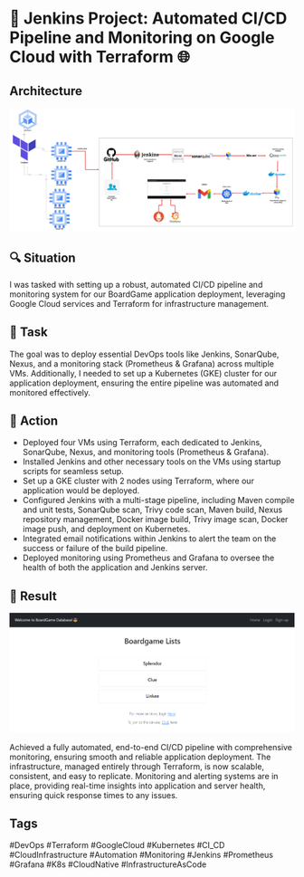 # 🚀 Jenkins Project: Automated CI/CD Pipeline and Monitoring on Google Cloud with Terraform 🌐

## Architecture

![Architecture Diagram](images/architecture.jpeg)  

## 🔍 Situation
I was tasked with setting up a robust, automated CI/CD pipeline and monitoring system for our BoardGame application deployment, leveraging Google Cloud services and Terraform for infrastructure management.

## 📌 Task
The goal was to deploy essential DevOps tools like Jenkins, SonarQube, Nexus, and a monitoring stack (Prometheus & Grafana) across multiple VMs. Additionally, I needed to set up a Kubernetes (GKE) cluster for our application deployment, ensuring the entire pipeline was automated and monitored effectively.

## 🔧 Action
- Deployed four VMs using Terraform, each dedicated to Jenkins, SonarQube, Nexus, and monitoring tools (Prometheus & Grafana).
- Installed Jenkins and other necessary tools on the VMs using startup scripts for seamless setup.
- Set up a GKE cluster with 2 nodes using Terraform, where our application would be deployed.
- Configured Jenkins with a multi-stage pipeline, including Maven compile and unit tests, SonarQube scan, Trivy code scan, Maven build, Nexus repository management, Docker image build, Trivy image scan, Docker image push, and deployment on Kubernetes.
- Integrated email notifications within Jenkins to alert the team on the success or failure of the build pipeline.
- Deployed monitoring using Prometheus and Grafana to oversee the health of both the application and Jenkins server.

## 🎯 Result
![Deployed BoardGame App](images/boardgame.png)  

Achieved a fully automated, end-to-end CI/CD pipeline with comprehensive monitoring, ensuring smooth and reliable application deployment. The infrastructure, managed entirely through Terraform, is now scalable, consistent, and easy to replicate. Monitoring and alerting systems are in place, providing real-time insights into application and server health, ensuring quick response times to any issues.

## Tags
#DevOps #Terraform #GoogleCloud #Kubernetes #CI_CD #CloudInfrastructure #Automation #Monitoring #Jenkins #Prometheus #Grafana #K8s #CloudNative #InfrastructureAsCode
